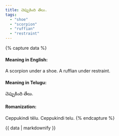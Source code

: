 ```yaml
---
title: చెప్పుకింది తేలు.
tags:
  - "shoe"
  - "scorpion"
  - "ruffian"
  - "restraint"
---
```


{% capture data %}
#### Meaning in English:
A scorpion under a shoe.
A ruffian under restraint.

#### Meaning in Telugu:
చెప్పుకింది తేలు.

#### Romanization:
Ceppukindi tēlu.
Ceppukindi telu.
{% endcapture %}

{{ data | markdownify }}

